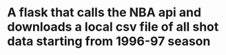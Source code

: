 # A flask that calls the NBA api and downloads a local csv file of all shot data starting from 1996-97 season
